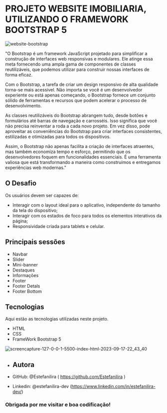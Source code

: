 # PROJETO WEBSITE IMOBILIARIA, UTILIZANDO O FRAMEWORK BOOTSTRAP 5


![website-bootstrap](https://github.com/Estefanilira/projeto-agenciaweb/assets/126111557/a2ef54a3-addf-42d9-861d-ffc392b74a1d)



"O Bootstrap é um framework JavaScript projetado para simplificar a construção de interfaces web responsivas e modulares. 
Ele atinge essa meta fornecendo uma ampla gama de componentes de classes reutilizáveis, que podemos utilizar para construir nossas interfaces de forma eficaz.

Com o Bootstrap, a tarefa de criar um design responsivo de alta qualidade torna-se mais acessível. 
Não importa se você é um desenvolvedor experiente ou está apenas começando, 
o Bootstrap fornece um conjunto sólido de ferramentas e recursos que podem acelerar o processo de desenvolvimento.

As classes reutilizáveis do Bootstrap abrangem tudo, desde botões e formulários até barras de navegação e carrosséis. 
Isso significa que você não precisa reinventar a roda a cada novo projeto. Em vez disso, 
pode aproveitar as conveniências do Bootstrap para criar interfaces consistentes, estilizadas e otimizadas para todos os dispositivos.

Assim, o Bootstrap não apenas facilita a criação de interfaces atraentes, mas também economiza tempo e esforço, 
permitindo que os desenvolvedores foquem em funcionalidades essenciais. 
É uma ferramenta valiosa que está transformando a maneira como construímos e entregamos experiências web modernas."

## O Desafio
Os usuários devem ser capazes de:

* Interagir com o layout ideal para o aplicativo, independente do tamanho da tela do dispositivo;
* Interagir com os estados de foco para todos os elementos interativos da página;
* Responsividade criada para tablets e celular.

## Principais sessões

* Navbar
* Slider
* Mini-banner
* Destaques
* Informações
* Footer
* Footer Detals
* Footer Bottom

## Tecnologias
Aqui estão as tecnologias utilizadas neste projeto.

* HTML
* CSS
* FrameWork Bootstrap 5


![screencapture-127-0-0-1-5500-index-html-2023-09-17-22_43_40](https://github.com/Estefanilira/projeto-agenciaweb/assets/126111557/b421836d-b74b-4d1f-8c92-8cb73acb7518)

* ## Autora

* GitHub: @Estefanilira ( https://github.com/Estefanilira )
* Linkedin: @estefanilira-dev (https://www.linkedin.com/in/estefanilira-dev/)
 
### Obrigada por me visitar e boa codificação!


